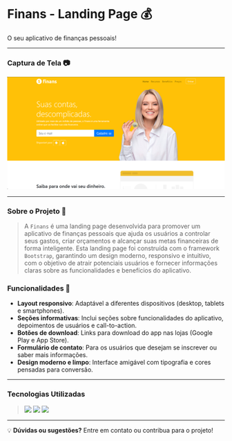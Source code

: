 # Finans - Landing Page 💰
O seu aplicativo de finanças pessoais!

---

### Captura de Tela 📷
![Finans - Print 01](img/Screenshot_1.png "Página Inicial - Print 01")

---

### Sobre o Projeto 📝
>A `Finans` é uma landing page desenvolvida para promover um aplicativo de finanças pessoais que ajuda os usuários a controlar seus gastos, criar orçamentos e alcançar suas metas financeiras de forma inteligente.
>Esta landing page foi construída com o framework `Bootstrap`, garantindo um design moderno, responsivo e intuitivo, com o objetivo de atrair potenciais usuários e fornecer informações claras sobre as funcionalidades e benefícios do aplicativo.

### Funcionalidades 📌
- **Layout responsivo**: Adaptável a diferentes dispositivos (desktop, tablets e smartphones).
- **Seções informativas**: Inclui seções sobre funcionalidades do aplicativo, depoimentos de usuários e call-to-action.
- **Botões de download**: Links para download do app nas lojas (Google Play e App Store).
- **Formulário de contato**: Para os usuários que desejam se inscrever ou saber mais informações.
- **Design moderno e limpo**: Interface amigável com tipografia e cores pensadas para conversão.

---

### Tecnologias Utilizadas
><img src="https://img.shields.io/badge/HTML5-E34F26?style=for-the-badge&logo=html5&logoColor=white"> <img src="https://img.shields.io/badge/CSS3-1572B6?style=for-the-badge&logo=css3&logoColor=white"> <img src="https://img.shields.io/badge/Bootstrap-563D7C?style=for-the-badge&logo=bootstrap&logoColor=white"></div>

---

💡 **Dúvidas ou sugestões?** Entre em contato ou contribua para o projeto!
